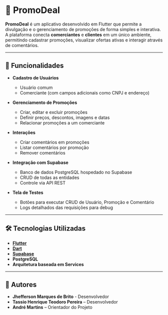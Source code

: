 # 📱 PromoDeal

**PromoDeal** é um aplicativo desenvolvido em Flutter que permite a divulgação e o gerenciamento de promoções de forma simples e interativa.  
A plataforma conecta **comerciantes** e **clientes** em um único ambiente, permitindo cadastrar promoções, visualizar ofertas ativas e interagir através de comentários.

---

## 🚀 Funcionalidades

- **Cadastro de Usuários**  
  - Usuário comum  
  - Comerciante (com campos adicionais como CNPJ e endereço)

- **Gerenciamento de Promoções**  
  - Criar, editar e excluir promoções
  - Definir preços, descontos, imagens e datas
  - Relacionar promoções a um comerciante

- **Interações**  
  - Criar comentários em promoções
  - Listar comentários por promoção
  - Remover comentários

- **Integração com Supabase**  
  - Banco de dados PostgreSQL hospedado no Supabase
  - CRUD de todas as entidades
  - Controle via API REST

- **Tela de Testes**  
  - Botões para executar CRUD de Usuário, Promoção e Comentário
  - Logs detalhados das requisições para debug

---

## 🛠️ Tecnologias Utilizadas

- **[Flutter](https://flutter.dev/)**
- **[Dart](https://dart.dev/)**
- **[Supabase](https://supabase.com/)**
- **PostgreSQL**
- **Arquitetura baseada em Services**

---

## 👥 Autores
- **Jhefferson Marques de Brito** - Desenvolvedor
- **Tassio Henrique Teodoro Pereira** – Desenvolvedor
- **André Martins** – Orientador do Projeto

